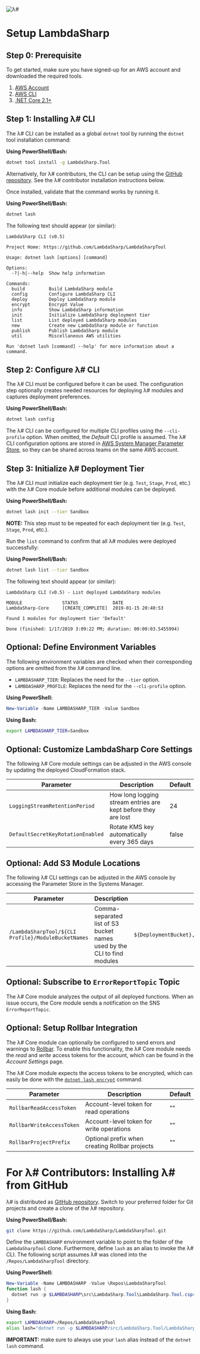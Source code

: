 ![λ#](../Docs/LambdaSharp_v2_small.png)

# Setup LambdaSharp

## Step 0: Prerequisite

To get started, make sure you have signed-up for an AWS account and downloaded the required tools.

1. [AWS Account](https://portal.aws.amazon.com/billing/signup#/start)
1. [AWS CLI](https://docs.aws.amazon.com/cli/latest/userguide/cli-chap-getting-started.html)
1. [.NET Core 2.1+](https://www.microsoft.com/net/download)


## Step 1: Installing λ# CLI

The λ# CLI can be installed as a global `dotnet` tool by running the `dotnet` tool installation command:

__Using PowerShell/Bash:__
```bash
dotnet tool install -g LambdaSharp.Tool
```

Alternatively, for λ# contributors, the CLI can be setup using the [GitHub repository](https://github.com/LambdaSharp/LambdaSharpTool). See the λ# contributor installation instructions below.

Once installed, validate that the command works by running it.

__Using PowerShell/Bash:__
```bash
dotnet lash
```

The following text should appear (or similar):
```
LambdaSharp CLI (v0.5)

Project Home: https://github.com/LambdaSharp/LambdaSharpTool

Usage: dotnet lash [options] [command]

Options:
  -?|-h|--help  Show help information

Commands:
  build         Build LambdaSharp module
  config        Configure LambdaSharp CLI
  deploy        Deploy LambdaSharp module
  encrypt       Encrypt Value
  info          Show LambdaSharp information
  init          Initialize LambdaSharp deployment tier
  list          List deployed LambdaSharp modules
  new           Create new LambdaSharp module or function
  publish       Publish LambdaSharp module
  util          Miscellaneous AWS utilities

Run 'dotnet lash [command] --help' for more information about a command.
```

## Step 2: Configure λ# CLI

The λ# CLI must be configured before it can be used. The configuration step optionally creates needed resources for deploying λ# modules and captures deployment preferences.

__Using PowerShell/Bash:__
```bash
dotnet lash config
```

The λ# CLI can be configured for multiple CLI profiles using the `--cli-profile` option. When omitted, the _Default_ CLI profile is assumed. The λ# CLI configuration options are stored in [AWS System Manager Parameter Store](https://docs.aws.amazon.com/systems-manager/latest/userguide/systems-manager-paramstore.html), so they can be shared across teams on the same AWS account.

## Step 3: Initialize λ# Deployment Tier

The λ# CLI must initialize each deployment tier (e.g. `Test`, `Stage`, `Prod`, etc.) with the λ# Core module before additional modules can be deployed.

__Using PowerShell/Bash:__
```bash
dotnet lash init --tier Sandbox
```

__NOTE:__ This step must to be repeated for each deployment tier (e.g. `Test`, `Stage`, `Prod`, etc.).

Run the `list` command to confirm that all λ# modules were deployed successfully:

__Using PowerShell/Bash:__
```bash
dotnet lash list --tier Sandbox
```

The following text should appear (or similar):
```
LambdaSharp CLI (v0.5) - List deployed LambdaSharp modules

MODULE               STATUS             DATE
LambdaSharp-Core     [CREATE_COMPLETE]  2019-01-15 20:40:53

Found 1 modules for deployment tier 'Default'

Done (finished: 1/17/2019 3:09:22 PM; duration: 00:00:03.5455994)
```

## Optional: Define Environment Variables

The following environment variables are checked when their corresponding options are omitted from the λ# command line.
* `LAMBDASHARP_TIER`: Replaces the need for the `--tier` option.
* `LAMBDASHARP_PROFILE`: Replaces the need for the `--cli-profile` option.

__Using PowerShell:__
```powershell
New-Variable -Name LAMBDASHARP_TIER -Value Sandbox
```

__Using Bash:__
```bash
export LAMBDASHARP_TIER=Sandbox
```

## Optional: Customize LambdaSharp Core Settings

The following λ# Core module settings can be adjusted in the AWS console by updating the deployed CloudFormation stack.

|Parameter|Description|Default|
|---|---|---|
|`LoggingStreamRetentionPeriod`|How long logging stream entries are kept before they are lost|24|
|`DefaultSecretKeyRotationEnabled`|Rotate KMS key automatically every 365 days|false|

## Optional: Add S3 Module Locations

The following λ# CLI settings can be adjusted in the AWS console by accessing the Parameter Store in the Systems Manager.

|Parameter|Description|Default|
|---|---|---|
|`/LambdaSharpTool/${CLI Profile}/ModuleBucketNames`|Comma-separated list of S3 bucket names used by the CLI to find modules|`${DeploymentBucket},lambdasharp-${AWS::Region}`|

## Optional: Subscribe to `ErrorReportTopic` Topic

The λ# Core module analyzes the output of all deployed functions. When an issue occurs, the Core module sends a notification on the SNS `ErrorReportTopic`.

## Optional: Setup Rollbar Integration

The λ# Core module can optionally be configured to send errors and warnings to [Rollbar](https://rollbar.com/). To enable this functionality, the λ# Core module needs the _read_ and _write_ access tokens for the account, which can be found in the _Account Settings_ page.

The λ# Core module expects the access tokens to be encrypted, which can easily be done with the [`dotnet lash encrypt`](../src/LambdaSharp.Tool/Docs/Tool-Encrypt.md) command.

|Parameter|Description|Default|
|---|---|---|
|`RollbarReadAccessToken`|Account-level token for read operations|""|
|`RollbarWriteAccessToken`|Account-level token for write operations|""|
|`RollbarProjectPrefix`|Optional prefix when creating Rollbar projects|""|

# For λ# Contributors: Installing λ# from GitHub

λ# is distributed as [GitHub repository](https://github.com/LambdaSharp/LambdaSharpTool). Switch to your preferred folder for Git projects and create a clone of the λ# repository.

__Using PowerShell/Bash:__
```bash
git clone https://github.com/LambdaSharp/LambdaSharpTool.git
```

Define the `LAMBDASHARP` environment variable to point to the folder of the `LambdaSharpTool` clone. Furthermore, define `lash` as an alias to invoke the λ# CLI. The following script assumes λ# was cloned into the `/Repos/LambdaSharpTool` directory.

__Using PowerShell:__
```powershell
New-Variable -Name LAMBDASHARP -Value \Repos\LambdaSharpTool
function lash {
  dotnet run -p $LAMBDASHARP\src\LambdaSharp.Tool\LambdaSharp.Tool.csproj -- $args
}
```

__Using Bash:__
```bash
export LAMBDASHARP=/Repos/LambdaSharpTool
alias lash="dotnet run -p $LAMBDASHARP/src/LambdaSharp.Tool/LambdaSharp.Tool.csproj --"
```

__IMPORTANT:__ make sure to always use your  `lash` alias instead of the `dotnet lash` command.
